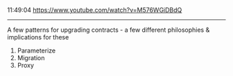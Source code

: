 11:49:04
https://www.youtube.com/watch?v=M576WGiDBdQ

------

A few patterns for upgrading contracts - a few different philosophies & implications for these

1. Parameterize
1. Migration
1. Proxy
